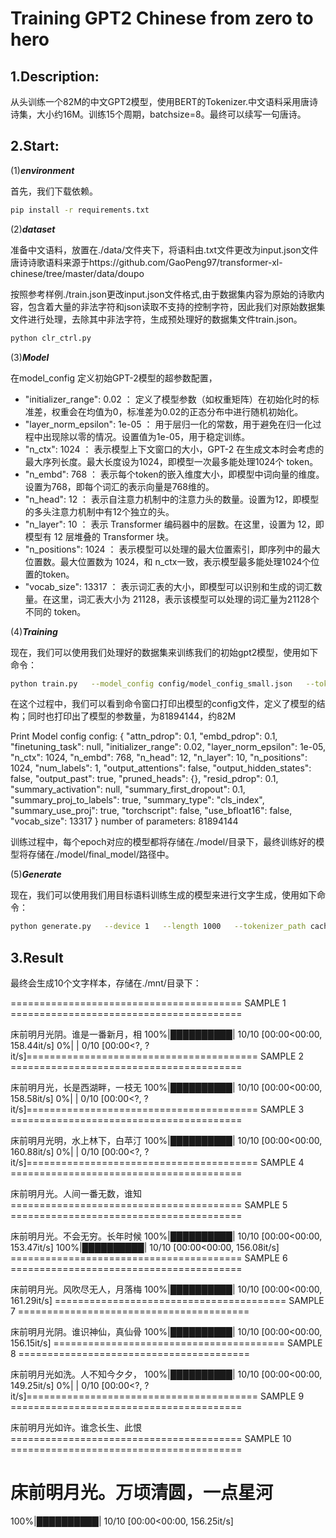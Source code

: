 Training GPT2 Chinese from zero to hero
==

1.Description:
---
从头训练一个82M的中文GPT2模型，使用BERT的Tokenizer.中文语料采用唐诗诗集，大小约16M。训练15个周期，batchsize=8。最终可以续写一句唐诗。

2.Start:
----
(1)***environment***

首先，我们下载依赖。
```bash
pip install -r requirements.txt
```

(2)***dataset***

准备中文语料，放置在./data/文件夹下，将语料由.txt文件更改为input.json文件
唐诗诗歌语料来源于https://github.com/GaoPeng97/transformer-xl-chinese/tree/master/data/doupo

按照参考样例./train.json更改input.json文件格式,由于数据集内容为原始的诗歌内容，包含着大量的非法字符和json读取不支持的控制字符，因此我们对原始数据集文件进行处理，去除其中非法字符，生成预处理好的数据集文件train.json。
```bash
python clr_ctrl.py
```

(3)***Model***

在model_config 定义初始GPT-2模型的超参数配置，
- "initializer_range": 0.02 ： 定义了模型参数（如权重矩阵）在初始化时的标准差，权重会在均值为0，标准差为0.02的正态分布中进行随机初始化。
- "layer_norm_epsilon": 1e-05 ： 用于层归一化的常数，用于避免在归一化过程中出现除以零的情况。设置值为1e-05，用于稳定训练。
- "n_ctx": 1024 ： 表示模型上下文窗口的大小，GPT-2 在生成文本时会考虑的最大序列长度。最大长度设为1024，即模型一次最多能处理1024个 token。
- "n_embd": 768 ： 表示每个token的嵌入维度大小，即模型中词向量的维度。设置为768，即每个词汇的表示向量是768维的。
- "n_head": 12 ： 表示自注意力机制中的注意力头的数量。设置为12，即模型的多头注意力机制中有12个独立的头。
- "n_layer": 10 ： 表示 Transformer 编码器中的层数。在这里，设置为 12，即模型有 12 层堆叠的 Transformer 块。
- "n_positions": 1024 ： 表示模型可以处理的最大位置索引，即序列中的最大位置数。最大位置数为 1024，和 n_ctx一致，表示模型最多能处理1024个位置的token。
- "vocab_size": 13317 ： 表示词汇表的大小，即模型可以识别和生成的词汇数量。在这里，词汇表大小为 21128，表示该模型可以处理的词汇量为21128个不同的 token。


(4)***Training***

现在，我们可以使用我们处理好的数据集来训练我们的初始gpt2模型，使用如下命令：
```bash
python train.py   --model_config config/model_config_small.json   --tokenized_data_path data/tokenized/   --tokenizer_path cache/vocab_small.txt   --raw_data_path data/train.json   --epochs 15   --log_step 200   --stride 512   --output_dir model/   --device 0,1   --num_pieces 100   --raw
```

在这个过程中，我们可以看到命令窗口打印出模型的config文件，定义了模型的结构；同时也打印出了模型的参数量，为81894144，约82M

Print Model config
config:
{
  "attn_pdrop": 0.1,
  "embd_pdrop": 0.1,
  "finetuning_task": null,
  "initializer_range": 0.02,
  "layer_norm_epsilon": 1e-05,
  "n_ctx": 1024,
  "n_embd": 768,
  "n_head": 12,
  "n_layer": 10,
  "n_positions": 1024,
  "num_labels": 1,
  "output_attentions": false,
  "output_hidden_states": false,
  "output_past": true,
  "pruned_heads": {},
  "resid_pdrop": 0.1,
  "summary_activation": null,
  "summary_first_dropout": 0.1,
  "summary_proj_to_labels": true,
  "summary_type": "cls_index",
  "summary_use_proj": true,
  "torchscript": false,
  "use_bfloat16": false,
  "vocab_size": 13317
}
number of parameters: 81894144

训练过程中，每个epoch对应的模型都将存储在./model/目录下，最终训练好的模型将存储在./model/final_model/路径中。

(5)***Generate***

现在，我们可以使用我们用目标语料训练生成的模型来进行文字生成，使用如下命令：
```bash
python generate.py   --device 1   --length 1000   --tokenizer_path cache/vocab_small.txt   --model_path model/final_model   --prefix "[CLS]床前明月光"   --topp 1   --temperature 1.0 --save_samples --save_samples_path ./mnt/
```

3.Result
--
最终会生成10个文字样本，存储在./mnt/目录下：

======================================== SAMPLE 1 ========================================

床前明月光阴。谁是一番新月，相
100%|██████████| 10/10 [00:00<00:00, 158.44it/s]
  0%|          | 0/10 [00:00<?, ?it/s]======================================== SAMPLE 2 ========================================

床前明月光，长是西湖畔，一枝无
100%|██████████| 10/10 [00:00<00:00, 158.58it/s]
  0%|          | 0/10 [00:00<?, ?it/s]======================================== SAMPLE 3 ========================================

床前明月光明，水上林下，白苹汀
100%|██████████| 10/10 [00:00<00:00, 160.88it/s]
  0%|          | 0/10 [00:00<?, ?it/s]======================================== SAMPLE 4 ========================================

床前明月光。人间一番无数，谁知
======================================== SAMPLE 5 ========================================

床前明月光。不会无穷。长年时候
100%|██████████| 10/10 [00:00<00:00, 153.47it/s]
100%|██████████| 10/10 [00:00<00:00, 156.08it/s]
======================================== SAMPLE 6 ========================================

床前明月光。风吹尽无人，月落梅
100%|██████████| 10/10 [00:00<00:00, 161.29it/s]
======================================== SAMPLE 7 ========================================

床前明月光阴。谁识神仙，真仙骨
100%|██████████| 10/10 [00:00<00:00, 156.15it/s]
======================================== SAMPLE 8 ========================================

床前明月光如洗。人不知今夕夕，
100%|██████████| 10/10 [00:00<00:00, 149.25it/s]
  0%|          | 0/10 [00:00<?, ?it/s]======================================== SAMPLE 9 ========================================

床前明月光如许。谁念长生、此恨
======================================== SAMPLE 10 ========================================

床前明月光。万顷清圆，一点星河
================================================================================
100%|██████████| 10/10 [00:00<00:00, 156.25it/s]
